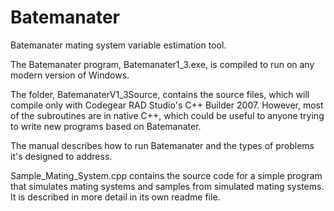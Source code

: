 # Batemanater
Batemanater mating system variable estimation tool.

The Batemanater program, Batemanater1_3.exe, is compiled to run on any modern version of Windows.

The folder, BatemanaterV1_3Source, contains the source files, which will compile only with
Codegear RAD Studio's C++ Builder 2007.  However, most of the subroutines are in native C++, which
could be useful to anyone trying to write new programs based on Batemanater.

The manual describes how to run Batemanater and the types of problems it's designed to address.

Sample_Mating_System.cpp contains the source code for a simple program that simulates mating systems
and samples from simulated mating systems.  It is described in more detail in its own readme file.
